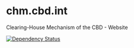 chm.cbd.int
===========

Clearing-House Mechanism of the CBD - Website

[![Dependency Status](https://david-dm.org/scbd/chm.cbd.int.svg)](https://david-dm.org/scbd/chm.cbd.int.svg)
